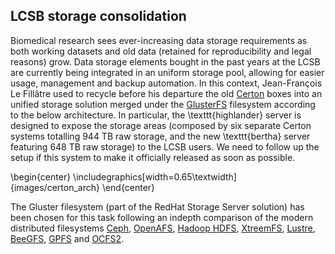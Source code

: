 ## LCSB storage consolidation

Biomedical research sees ever-increasing data storage requirements as both working datasets and old data (retained for reproducibility and legal reasons) grow.
Data storage elements bought in the past years at the LCSB are currently being integrated in an uniform storage pool, allowing for easier usage, management and 
backup automation.
In this context, Jean-François Le Fillâtre used to recycle before his departure the old [Certon](http://certon.de/index.php/en/) boxes into an unified storage solution merged under the  [GlusterFS](http://www.gluster.org) filesystem according to the below architecture. 
In particular, the \texttt{highlander} server is designed to expose the storage areas (composed by six separate Certon systems totalling 944 TB raw storage, and the new \texttt{bertha} server featuring 648 TB raw storage) to the LCSB users.
We need to follow up the setup if this system to make it officially released as soon as possible.

\begin{center}
\includegraphics[width=0.65\textwidth]{images/certon_arch}
\end{center}

The Gluster filesystem (part of the RedHat Storage Server solution) has been chosen for this task following an indepth comparison of the modern distributed filesystems [Ceph](http://ceph.com), [OpenAFS](http://www.openafs.org), [Hadoop HDFS](http://hortonworks.com/hadoop/hdfs), [XtreemFS](http://www.xtreemfs.org), [Lustre](https://wiki.hpdd.intel.com/display/PUB/HPDD+Wiki+Front+Page), [BeeGFS](http://www.beegfs.com/cms), [GPFS](http://www-03.ibm.com/software/products/en/software) and [OCFS2](https://oss.oracle.com/projects/ocfs2).
